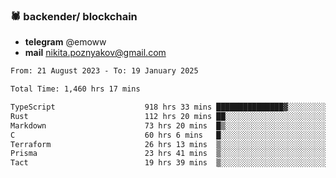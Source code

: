 ### 🕷 backender/ blockchain
- **telegram** @emoww
- **mail** nikita.poznyakov@gmail.com

<!--START_SECTION:waka-->

```txt
From: 21 August 2023 - To: 19 January 2025

Total Time: 1,460 hrs 17 mins

TypeScript                    918 hrs 33 mins ███████████████▓░░░░░░░░░   62.68 %
Rust                          112 hrs 20 mins ██░░░░░░░░░░░░░░░░░░░░░░░   07.67 %
Markdown                      73 hrs 20 mins  █▒░░░░░░░░░░░░░░░░░░░░░░░   05.00 %
C                             60 hrs 6 mins   █░░░░░░░░░░░░░░░░░░░░░░░░   04.10 %
Terraform                     26 hrs 13 mins  ▒░░░░░░░░░░░░░░░░░░░░░░░░   01.79 %
Prisma                        23 hrs 41 mins  ▒░░░░░░░░░░░░░░░░░░░░░░░░   01.62 %
Tact                          19 hrs 39 mins  ▒░░░░░░░░░░░░░░░░░░░░░░░░   01.34 %
```

<!--END_SECTION:waka-->




